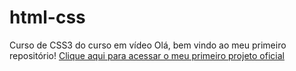 # html-css
 Curso de CSS3 do curso em vídeo
Olá, bem vindo ao meu primeiro repositório!
<a href="https://laauraaa.github.io/html-css/projeto003/"> Clique aqui para acessar o meu primeiro projeto oficial</a>
